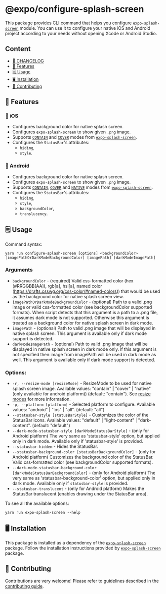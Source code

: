 # @expo/configure-splash-screen

This package provides CLI command that helps you configure [`expo-splash-screen`](https://github.com/expo/expo/tree/master/packages/expo-splash-screen) module.
You can use it to configure your native iOS and Android project according to your needs without opening Xcode or Android Studio.

## Content

- [📜 CHANGELOG](./CHANGELOG.md)
- [🚀 Features](#-features)
- [🗒 Usage](#-usage)
- [🖥 Installation](#-installation)
- [👏 Contributing](#-contributing)

## 🚀 Features

### 📱 iOS

- Configures background color for native splash screen.
- Configures [`expo-splash-screen`](https://github.com/expo/expo/tree/master/packages/expo-splash-screen) to show given `.png` image.
- Supports [`CONTAIN`](https://github.com/expo/expo/tree/master/packages/expo-splash-screen#contain-resize-mode) and [`COVER`](https://github.com/expo/expo/tree/master/packages/expo-splash-screen#cover-resize-mode) modes from [`expo-splash-screen`](https://github.com/expo/expo/tree/master/packages/expo-splash-screen).
- Configures the `StatusBar`'s attributes:
  - `hiding`,
  - `style`.

### 🤖 Android

- Configures background color for native splash screen.
- Configures `expo-splash-screen` to show given `.png` image.
- Supports [`CONTAIN`](https://github.com/expo/expo/tree/master/packages/expo-splash-screen#contain-resize-mode), [`COVER`](https://github.com/expo/expo/tree/master/packages/expo-splash-screen#cover-resize-mode) and [`NATIVE`](https://github.com/expo/expo/tree/master/packages/expo-splash-screen#native-resize-mode) modes from [`expo-splash-screen`](https://github.com/expo/expo/tree/master/packages/expo-splash-screen).
- Configures the `StatusBar`'s attributes:
  - `hiding`,
  - `style`,
  - `backgroundColor`,
  - `translucency`.

## 🗒 Usage

Command syntax:

```
yarn run configure-splash-screen [options] <backgroundColor> [imagePathOrDarkModeBackgroundColor] [imagePath] [darkModeImagePath]
```

### Arguments

- `backgroundColor` - (required) Valid css-formatted color (hex (#RRGGBB[AA]), rgb[a], hsl[a], named color (https://drafts.csswg.org/css-color/#named-colors)) that would be used as the background color for native splash screen view.
- `imagePathOrDarkModeBackgroundColor` - (optional) Path to a valid .png image or valid css-formatted color (see backgroundColor supported formats). When script detects that this argument is a path to a .png file, it assumes dark mode is not supported. Otherwise this argument is treated as a background color for native splash screen in dark mode.
- `imagePath` - (optional) Path to valid .png image that will be displayed in native splash screen. This argument is available only if dark mode support is detected.
- `darkModeImagePath` - (optional) Path to valid .png image that will be displayed in native splash screen in dark mode only. If this argument is not specified then image from imagePath will be used in dark mode as well. This argument is available only if dark mode support is detected.

### Options:
- `-r, --resize-mode [resizeMode]` - ResizeMode to be used for native splash screen image. Available values: "contain" | "cover" | "native" (only available for android platform)) (default: "contain"). See [resize modes](https://github.com/expo/expo/tree/master/packages/expo-splash-screen#built-in-splash-screen-image-resize-modes) for more information.
- `-p, --platform [platform]` - Selected platform to configure. Available values: "android" | "ios" | "all". (default: "all")
- `--statusbar-style [statusBarStyle]` - Customizes the color of the StatusBar icons. Available values: "default" | "light-content" | "dark-content". (default: "default")
- `--dark-mode-statusbar-style [darkModeStatusBarStyle]` - (only for Android platform) The very same as 'statusbar-style' option, but applied only in dark mode. Available only if 'statusbar-style' is provided.
- `--statusbar-hidden` - Hides the StatusBar.
- `--statusbar-background-color [statusBarBackgroundColor]` - (only for Android platform) Customizes the background color of the StatusBar. Valid css-formatted color (see backgroundColor supported formats).
- `--dark-mode-statusbar-background-color [darkModeStatusBarBackgroundColor]` - (only for Android platform) The very same as 'statusbar-background-color' option, but applied only in dark mode. Available only if `statusbar-style` is provided.
- `--statusbar-translucent` - (only for Android platform) Makes the StatusBar translucent (enables drawing under the StatusBar area).

To see all the available options:

```
yarn run expo-splash-screen --help
```

## 🖥 Installation

This package is installed as a dependency of the [`expo-splash-screen`](https://github.com/expo/expo/tree/master/packages/expo-splash-screen) package. Follow the installation instructions provided by [`expo-splash-screen`](https://github.com/expo/expo/tree/master/packages/expo-splash-screen) package.

## 👏 Contributing

Contributions are very welcome! Please refer to guidelines described in the [contributing guide](https://github.com/expo/expo#contributing).
